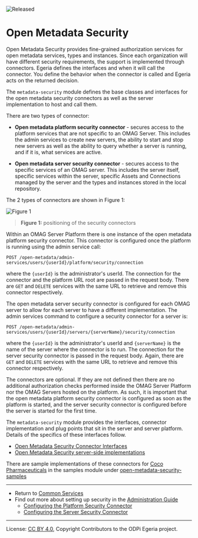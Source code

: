 <!-- SPDX-License-Identifier: CC-BY-4.0 -->
<!-- Copyright Contributors to the ODPi Egeria project. -->

![Released](../../../open-metadata-publication/website/images/egeria-content-status-released.png#pagewidth)

# Open Metadata Security

Open Metadata Security provides fine-grained authorization services for open metadata services, types and instances.
Since each organization will have different security requirements, the support is implemented through connectors.
Egeria defines the interfaces and when it will call the connector.  You define the behavior when the connector is called
and Egeria acts on the returned decision.

The `metadata-security` module defines the base classes and interfaces for the
open metadata security connectors as well as the server implementation to host and call them.

There are two types of connector:

* **Open metadata platform security connector** - secures access to the
platform services that are not specific to an OMAG Server.  This includes
the admin services to create new servers, the ability to start and stop new servers as well as the
ability to query whether a server is running, and if it is, what services are active.

* **Open metadata server security connector** - secures access to the specific services of an OMAG server.  This includes
the server itself, specific services within the server, specific Assets and Connections managed by the server and
the types and instances stored in the local repository.

The 2 types of connectors are shown in Figure 1:

![Figure 1](docs/security-connectors.png)
> **Figure 1:** positioning of the security connectors

Within an OMAG Server Platform there is one instance of the 
open metadata platform security connector.  This connector is
configured once the platform is running using the admin service call:
```
POST /open-metadata/admin-services/users/{userId}/platform/security/connection
```
where the `{userId}` is the administrator's userId.
The connection for the connector and the platform URL root are passed
in the request body.  There are `GET` and `DELETE` services with the same URL
to retrieve and remove this connector respectively.

The open metadata server security connector is configured for each
OMAG server to allow for each server to have a different implementation.
The admin services command to configure a security connector for a server is:
```
POST /open-metadata/admin-services/users/{userId}/servers/{serverName}/security/connection
```
where the `{userId}` is the administrator's userId and `{serverName}` is the name of the server where the connector is to run.
The connection for the server security connector is passed
in the request body.  Again, there are `GET` and `DELETE` services with the same URL
to retrieve and remove this connector respectively.

The connectors are optional.  If they are not defined then there are no additional authorization checks
performed inside the OMAG Server Platform nor the OMAG Servers hosted on the platform.
As such, it is important that the open metadata platform security connector is configured
as soon as the platform is started, and the server security connector is configured before the server is started for the first time.

The `metadata-security` module provides the interfaces, connector implementation and plug points that sit in the
server and server platform.  Details of the specifics of these interfaces follow. 

* [Open Metadata Security Connector Interfaces](metadata-security-connectors)
* [Open Metadata Security server-side implementations](metadata-security-server)
 
There are sample
implementations of these connectors for [Coco Pharmaceuticals](https://opengovernance.odpi.org/coco-pharmaceuticals/)
in the samples module under [open-metadata-security-samples](../../../open-metadata-resources/open-metadata-samples/open-metadata-security-samples)


----
* Return to [Common Services](..)
* Find out more about setting up security in the [Administration Guide](../../admin-services/docs/user/)
    * [Configuring the Platform Security Connector](../../admin-services/docs/user/configuring-the-platform-security-connector.md)
    * [Configuring the Server Security Connector](../../admin-services/docs/user/configuring-the-server-security-connector.md)
    

----
License: [CC BY 4.0](https://creativecommons.org/licenses/by/4.0/),
Copyright Contributors to the ODPi Egeria project.